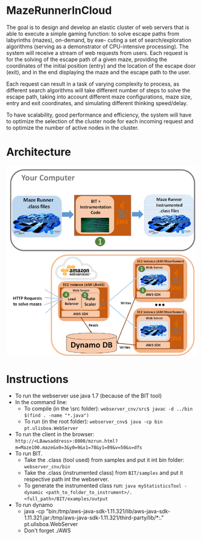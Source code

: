 # MazeRunnerInCloud

The goal is to design and develop an elastic cluster of web servers that is able to
execute a simple gaming function:  to solve escape paths from labyrinths (mazes), on-demand, by exe-
cuting a set of search/exploration algorithms (serving as a demonstrator of CPU-intensive processing).
The  system  will  receive  a  stream  of  web  requests  from  users.   Each  request  is  for  the  solving  of  the
escape path of a given maze, providing the coordinates of the initial position (entry) and the location
of the escape door (exit), and in the end displaying the maze and the escape path to the user.

Each request can result in a task of varying complexity to process, as different search algorithms will
take different number of steps to solve the escape path, taking into account different maze configurations,
maze size, entry and exit coordinates, and simulating different thinking speed/delay.

To have scalability, good performance and efficiency, the system will have to optimize the selection
of the cluster node for each incoming request and to optimize the number of active nodes in the cluster.


# Architecture

![alt text](/figures/architecture.png)

# Instructions

- To run the webserver use java 1.7 (because of the BIT tool)
- In the command line: 
  - To compile (in the \src folder): ```webserver_cnv/src$ javac -d ../bin $(find . -name "*.java")```
  - To run (in the root folder): ```webserver_cnv$ java -cp bin pt.ulisboa.WebServer```
- To run the client in the browser: ```http://<LBawsaddress>:8000/mzrun.html?m=Maze100.maze&x0=3&y0=9&x1=78&y1=89&v=50&s=dfs```
- To run BIT. 
  - Take the .class (tool used) from samples and put it int bin folder: ```webserver_cnv/bin```
  - Take the .class (instrumented class) from ```BIT/samples``` and put it respective path int the webserver.
  - To generate the instrumented class run: ```java myStatisticsTool -dynamic <path_to_folder_to_instrument>/. <full_path>/BIT/examples/output```
- To run dynamo
  - java -cp "bin:/tmp/aws-java-sdk-1.11.321/lib/aws-java-sdk-1.11.321.jar:/tmp/aws-java-sdk-1.11.321/third-party/lib/*:." pt.ulisboa.WebServer
  - Don't forget ./AWS


